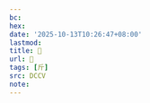 ```yaml
---
bc:
hex:
date: '2025-10-13T10:26:47+08:00'
lastmod:
title: 􀌆
url: 􀌆
tags: [斤]
src: DCCV
note:
---
```

